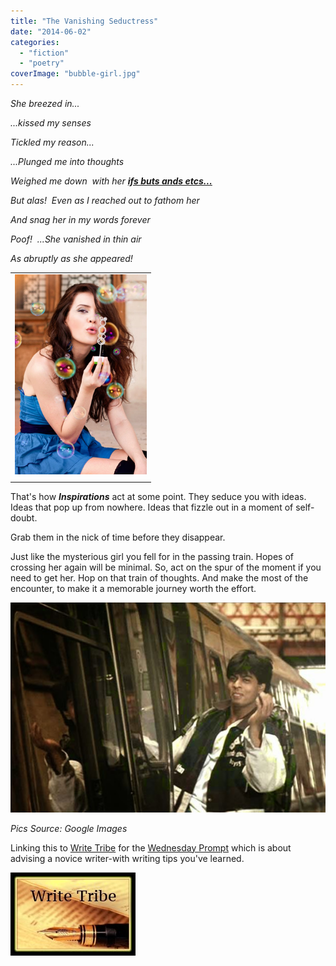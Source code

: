 ```yaml
---
title: "The Vanishing Seductress"
date: "2014-06-02"
categories: 
  - "fiction"
  - "poetry"
coverImage: "bubble-girl.jpg"
---
```


_She breezed in..._

_...kissed my senses_

_Tickled my reason..._

_...Plunged me into thoughts_

_Weighed me down_  _with her **[ifs buts ands etcs...](http://vinodinii.blogspot.in/)**_

_But alas!_  _Even as I reached out to fathom her_

_And snag her in my words forever_

_Poof!_  _...She vanished in thin air_ 

_As abruptly as she appeared!_

<table class="tr-caption-container" style="margin-left: auto; margin-right: auto; text-align: center;" cellspacing="0" cellpadding="0" align="center"><tbody><tr><td style="text-align: center;"><a style="margin-left: auto; margin-right: auto;" href="http://ifsbutsandsetcs.com/wp-content/uploads/2014/06/bubble-girl.jpg"><img src="images/bubble-girl.jpg" width="211" height="320" border="0"></a></td></tr><tr><td class="tr-caption" style="text-align: center;"></td></tr></tbody></table>

That's how _**Inspirations**_ act at some point. They seduce you with ideas. Ideas that pop up from nowhere. Ideas that fizzle out in a moment of self-doubt.

Grab them in the nick of time before they disappear.

Just like the mysterious girl you fell for in the passing train. Hopes of crossing her again will be minimal. So, act on the spur of the moment if you need to get her. Hop on that train of thoughts. And make the most of the encounter, to make it a memorable journey worth the effort.

[![](images/ddlj-2-june-23.jpg)](http://ifsbutsandsetcs.com/wp-content/uploads/2014/06/ddlj-2-june-23.jpg)

_Pics Source: Google Images_

Linking this to [Write Tribe](http://www.writetribe.com/) for the [Wednesday Prompt](http://writetribe.com/tips-for-writers/) which is about advising a novice writer-with writing tips you've learned.

[![](images/wt2.jpg)](http://ifsbutsandsetcs.com/wp-content/uploads/2014/06/wt2.jpg)
